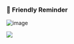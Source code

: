 ### 👋  Friendly Reminder 

![image](https://user-images.githubusercontent.com/80552414/154581396-0edf3d51-0ab7-4eec-af1e-c07bbed73b86.png)

![](https://komarev.com/ghpvc/?username=TheWangAndOnly)
